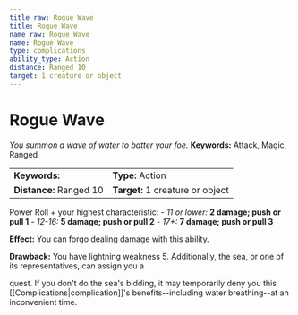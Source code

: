 ```yaml
---
title_raw: Rogue Wave
title: Rogue Wave
name_raw: Rogue Wave
name: Rogue Wave
type: complications
ability_type: Action
distance: Ranged 10
target: 1 creature or object
---
```


# Rogue Wave

*You summon a wave of water to batter your foe.* **Keywords:** Attack, Magic, Ranged

|                         |                                  |
| :---------------------- | :------------------------------- |
| **Keywords:**           | **Type:** Action                 |
| **Distance:** Ranged 10 | **Target:** 1 creature or object |

Power Roll + your highest characteristic: - *11 or lower:* **2 damage; push or pull 1** - *12-16:* **5 damage; push or pull 2** - *17+:* **7 damage; push or pull 3**

**Effect:** You can forgo dealing damage with this ability.

**Drawback:** You have lightning weakness 5. Additionally, the sea, or one of its representatives, can assign you a

quest. If you don't do the sea's bidding, it may temporarily deny you this [[Complications|complication]]'s benefits--including water breathing--at an inconvenient time.
